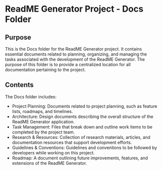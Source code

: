 # ReadME Generator Project - Docs Folder

## Purpose

This is the Docs folder for the ReadME Generator project. It contains essential documents related to planning, organizing, and managing the tasks associated with the development of the ReadME Generator. The purpose of this folder is to provide a centralized location for all documentation pertaining to the project.

## Contents

The Docs folder includes:

- Project Planning: Documents related to project planning, such as feature lists, roadmaps, and timelines.
- Architecture: Design documents describing the overall structure of the ReadME Generator application.
- Task Management: Files that break down and outline work items to be completed by the project team.
- Research & Resources: Collection of research materials, articles, and documentation resources that support development efforts.
- Guidelines & Conventions: Guidelines and conventions to be followed by developers while working on this project.
- Roadmap: A document outlining future improvements, features, and extensions of the ReadME Generator.
